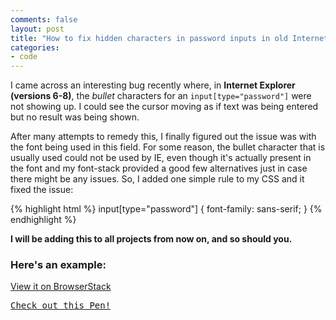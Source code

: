 ```yaml
---
comments: false
layout: post
title: "How to fix hidden characters in password inputs in old Internet Explorer. Hint: web fonts"
categories:
- code
---
```


I came across an interesting bug recently where, in **Internet Explorer (versions 6-8)**, the _bullet_ characters for an `input[type="password"]` were not showing up. I could see the cursor moving as if text was being entered but no result was being shown.

After many attempts to remedy this, I finally figured out the issue was with the font being used in this field. For some reason, the bullet character that is usually used could not be used by IE, even though it's actually present in the font and my font-stack provided a good few alternatives just in case there might be any issues. So, I added one simple rule to my CSS and it fixed the issue:

{% highlight html %}
input[type="password"] {
	font-family: sans-serif;
}
{% endhighlight %}

**I will be adding this to all projects from now on, and so should you.**

### Here's an example:

[View it on BrowserStack](http://www.browserstack.com/start#os=Windows&os_version=XP&browser=IE&browser_version=8.0&zoom_to_fit=true&url=http%3A%2F%2Fcodepen.io%2Fmrmartineau%2Ffull%2FgvlIt&resolution=1280x1024&speed=2)

<pre class="codepen" data-height="300" data-type="result" data-href="gvlIt" data-user="mrmartineau" data-safe="true"><code></code><a href="http://codepen.io/mrmartineau/pen/gvlIt">Check out this Pen!</a></pre>
<script async src="http://codepen.io/assets/embed/ei.js"></script>